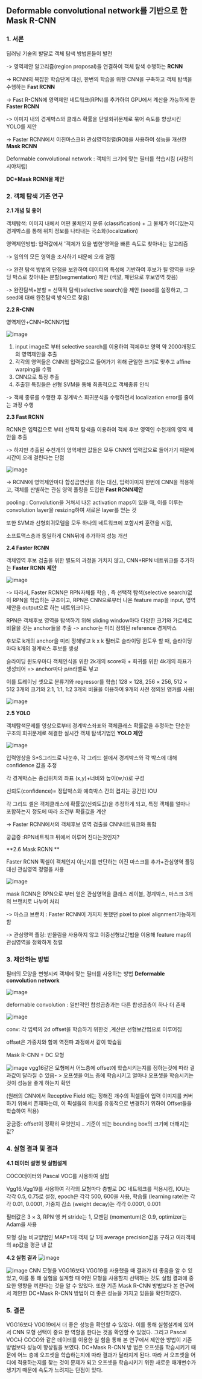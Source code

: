 ## Deformable convolutional network를 기반으로 한 Mask R-CNN

### 1. 서론

딥러닝 기술의 발달로 객체 탐색 방법론들이 발전

-> 영역제안 알고리즘(region proposal)을 연결하여 객체 탐색 수행하는 **RCNN** 

-> RCNN의 복잡한 학습단계 대신, 한번의 학습을 위한 CNN을 구축하고 객체 탐색을 수행하는 **Fast RCNN**

-> Fast R-CNN에 영역제안 네트워크(RPN)를 추가하여 GPU에서 계산을 가능하게 한 **Faster RCNN**

-> 이미지 내의 경계박스와 클래스 확률을 단일회귀문제로 묶어 속도를 향상시킨 YOLO를 제안

-> Faster RCNN에서 이진마스크와 관심영역정렬(ROI)을 사용하여 성능을 개선한 **Mask RCNN**



Deformable convolutional network : 객체의 크기에 맞는 필터를 학습시킴 (사람의 시야처럼)



**DC+Mask RCNN을 제안**



### 2. 객체 탐색 기존 연구

**2.1 개념 및 용어**

객체탐색: 이미지 내에서 어떤 물체인지 분류 (classification) + 그 물체가 어디있는지 경계박스를 통해 위치 정보를  나타내는 국소화(localization)

영역제안방법: 입력값에서 '객체가 있을 법한'영역을 빠른 속도로 찾아내는 알고리즘 

-> 임의의 모든 영역을 조사하기 때문에 오래 걸림

-> 완전 탐색 방법의 단점을 보완하여 데이터의 특성에 기반하여 후보가 될 영역을 바운딩 박스로 찾아내는 분할(segmentation) 제안 (색깔, 패턴으로 후보영역 찾음)

-> 완전탐색+분할 = 선택적 탐색(selective search)을 제안 (seed를 설정하고, 그 seed에 대해 완전탐색 방식으로 찾음)



**2.2 R-CNN**

영역제안+CNN=RCNN기법

![image](https://user-images.githubusercontent.com/60170358/126070075-582ac9f4-881c-4f5d-b5e1-375510d76392.png)



1. input image로 부터 selective search를 이용하여 객체후보 영역 약 2000개정도의 영역제안을 추출
2. 각각의 영역들은 CNN의 입력값으로 들어가기 위해 균일한 크기로 맞추고 affine warping을 수행
3. CNN으로 특징 추출
4. 추출된 특징들은 선형 SVM을 통해 최종적으로 객체종류 인식

-> 객체 종류를 수행한 후 경계박스 회귀분석을 수행하면서 localization error를 줄이는 과정 수행



**2.3 Fast RCNN**

RCNN은 입력값으로 부터 선택적 탐색을 이용하여 객체 후보 영역인 수천개의 영역 제안을 추출 

-> 하지만 추출된 수천개의 영역제안 값들은 모두 CNN의 입력값으로 들어가기 때문에 시간이 오래 걸린다는 단점 

![image](https://user-images.githubusercontent.com/60170358/126070085-c45b3d91-17e3-4770-ae9d-c59574bd9b4e.png)

-> RCNN에 영역제안마다 합성곱연산을 하는 대신, 입력이미지 한번에 CNN을 적용하고, 객체를 판별하는 관심 영역 풀링을 도입한 **Fast RCNN제안**

pooling : Convolution을 거쳐서 나온 activation maps이 있을 때, 이를 이루는 convolution layer을 resizing하여 새로운 layer를 얻는 것

또한 SVM과 선형회귀모델을 모두 하나의 네트워크에 포함시켜 훈련을 시킴, 

소프트맥스층과 동일하게 CNN뒤에 추가하여 성능 개선





**2.4 Faster RCNN**

객체영역 후보 검출을 위한 별도의 과정을 거치지 않고, CNN+RPN 네트워크를 추가하는 **Faster RCNN 제안**

![image](https://user-images.githubusercontent.com/60170358/126070091-4fa3ee66-5d99-4462-94f7-473510aff3fa.png)

-> 따라서, Faster RCNN은 RPN자체를 학습 , 즉 선택적 탐색(selective search)없이 RPN을 학습하는 구조이고, RPN은 CNN으로부터 나온 feature map을 input, 영역제안을 output으로 하는 네트워크이다.

RPN은 객체후보 영역을 탐색하기 위해 sliding window마다 다양한 크기와 가로세로비율을 갖는 anchor들을 추출 -> anchor는 미리 정의된 reference 경계박스

후보로 k개의 anchor을 미리 정해넣고 k x k 필터로 슬라이딩 윈도우 할  때, 슬라이딩 마다 k개의 경계박스 후보를 생성

 슬라이딩 윈도우마다 객체인식을 위한 2k개의 score와  + 회귀를 위한 4k개의 좌표가 생성되어 => anchor마다 p/n라벨로 넣고

이를 트레이닝 셋으로 분류기와 regressor를 학습( 128 × 128, 256 × 256, 512 × 512 3개의 크기와 2:1, 1:1, 1:2 3개의 비율을 이용하여 9개의 사전 정의된 앵커를 사용)

![image](https://user-images.githubusercontent.com/60170358/126070095-c6598624-e8db-40cc-862d-cf2ca6170502.png)


**2.5 YOLO**

객체탐색문제를 영상으로부터 경계박스좌표와 객체클래스 확률값을 추정하는 단순한 구조의 회귀문제로 해결한 실시간 객체 탐색기법인 **YOLO 제안**

![image](https://user-images.githubusercontent.com/60170358/126070101-5f0b360f-7b9c-41e0-9dea-2076b679a752.png)

입력영상을 S*S그리드로 나눈후, 각 그리드 셀에서 경계박스와 각 박스에 대해 confidence 값을 추정

각 경계박스는 중심위치의 좌표 (x,y)+너비와 높이(w,h)로 구성

신뢰도(confidence)= 정답박스와 예측박스 간의 겹치는 공간인 IOU

각 그리드 셀은 객체클래스에 확률값(신뢰도값)을 추정하게 되고, 특정 객체를 얼마나 포함하는지 정도에 따라 조건부 확률값을 계산

-> Faster RCNN에서의 객체후보 영역 검출을 CNN네트워크와 통합 



궁금증 :RPN네트워크 뒤에서 이루어 진다는것인지? 



**2.6 Mask RCNN **

Faster RCNN 픽셀이 객체인지 아닌지를 판단하는 이진 마스크를 추가+관심영역 풀링대신 관심영역 정렬을 사용

![image](https://user-images.githubusercontent.com/60170358/126070104-e3cffb38-b6f6-447c-b3ab-a4eaa7eea438.png)

mask RCNN은 RPN으로 부터 얻은 관심영역을 클래스 레이블, 경계박스, 마스크 3개의 브랜치로 나누어 처리

-> 마스크 브랜치 : Faster RCNN이 가지지 못했던 pixel to pixel alignment가능하게 함

-> 관심영역 풀링: 반올림을 사용하지 않고 이중선형보간법을 이용해 feature map의 관심영역을 정확하게 정렬





### 3. 제안하는 방법

필터의 모양을 변형시켜 객체에 맞는 필터를 사용하는 방법  **Deformable convolution network**

![image](https://user-images.githubusercontent.com/60170358/126070110-97686d1d-6837-4b90-aa40-dab3329d1952.png)

deformable convolution : 일반적인 합성곱층과는 다른 합성곱층이 하나 더 존재

![image](https://user-images.githubusercontent.com/60170358/126070115-2079b4c1-aea7-4f1b-857d-9eb514ffaad9.png)

conv: 각 입력의 2d offset을 학습하기 위한것 ,계산은 선형보간법으로 이루어짐

offset은 가중치와 함께 역전파 과정에서 같이 학습됨



Mask R-CNN + DC 모형

![image](https://user-images.githubusercontent.com/60170358/126070120-27159b81-5dd8-4e16-9d8b-d3e2231490d3.png)
vgg16같은 모형에서 어느층에 offset에 학습시키는지를 정하는것에 따라 결과값이 달라질 수 있음- > 오프셋을 어느 층에 학습시키고 얼마나 오프셋을 학습시키는 것이 성능을 좋게 하는지 확인

(원래의 CNN에서 Receptive Field 에는 정해진 개수의 픽셀들이 입력 이미지를 커버하기 위해서 존재하는데, 이 픽셀들의 위치를 유동적으로 변경하기 위하여 Offset들을 학습하여 적용)



궁금증: offset이 정확히 무엇인지 .. 기준이 되는  bounding box의 크기에 더해지는 값? 

### 4. 실험 결과 및 결과

**4.1 데이터 설명 및 실험설계**

COCO데이터와 Pascal VOC를 사용하여 실험

Vgg16,Vgg19를 사용하여 각각의 모형마다 층별로 DC 네트워크를 적용시킴, IOU는 각각 0.5, 0.75로 설정, epoch은 각각 500, 600을 사용, 학습률 (learning rate)는 각각 0.01, 0.0001, 가중치 감소 (weight decay)는 각각 0.0001, 0.001

필터값은 3 × 3, RPN 앵 커 stride는 1,  모멘텀 (momentum)은 0.9, optimizer는 Adam을 사용

모형 성능 비교방법인 MAP=1개 객체 당 1개 average precision값을 구하고 여러객체의 ap값을 평균 낸 값



**4.2 실험 결과**
![image](https://user-images.githubusercontent.com/60170358/126070126-94280d03-f134-4070-ae49-9e50b3944937.png)

![image](https://user-images.githubusercontent.com/60170358/126070134-2fbc9e5b-2e21-4845-8fbe-0579eea3e91f.png)
CNN 모형을 VGG16보다 VGG19를 사용했을 때 결과가 더 좋음을 알 수 있었고, 이를 통 해 실험을 설계할 때 어떤 모형을 사용할지 선택하는 것도 실험 결과에 중요한 영향을 끼친다는 것을 알 수 있었다. 또한 기존 Mask R-CNN 방법보다 본 연구에서 제안한 DC+Mask R-CNN 방법이 더 좋은 성능을 가지고 있음을 확인하였다.



### 5. 결론

 VGG16보다 VGG19에서 더 좋은 성능을 확인할 수 있었다. 이를 통해 실험설계에 있어서 CNN 모형 선택이 중요 한 역할을 한다는 것을 확인할 수 있었다. 그리고 Pascal VOC나 COCO와 같은 데이터를 이용한 실 험을 통해 본 연구에서 제안한 방법이 기존 방법보다 성능이 향상됨을 보였다. DC+Mask R-CNN 방 법은 오프셋을 학습시키기 때문에 어느 층에 오프셋을 학습하는지에 따라 결과가 달라지게 된다. 따라 서 오프셋을 어디에 적용하는지를 찾는 것이 문제가 되고 오프셋을 학습시키기 위한 새로운 매개변수가 생기기 때문에 속도가 느려지는 단점이 있다.
